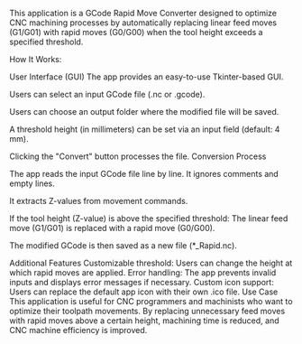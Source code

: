 This application is a GCode Rapid Move Converter designed to optimize CNC machining processes by automatically replacing linear feed moves (G1/G01) with rapid moves (G0/G00) when the tool height exceeds a specified threshold.

How It Works:

User Interface (GUI)
The app provides an easy-to-use Tkinter-based GUI.

Users can select an input GCode file (.nc or .gcode).

Users can choose an output folder where the modified file will be saved.

A threshold height (in millimeters) can be set via an input field (default: 4 mm).

Clicking the "Convert" button processes the file.
Conversion Process

The app reads the input GCode file line by line.
It ignores comments and empty lines.

It extracts Z-values from movement commands.

If the tool height (Z-value) is above the specified threshold:
The linear feed move (G1/G01) is replaced with a rapid move (G0/G00).

The modified GCode is then saved as a new file (*_Rapid.nc).


Additional Features
Customizable threshold: Users can change the height at which rapid moves are applied.
Error handling: The app prevents invalid inputs and displays error messages if necessary.
Custom icon support: Users can replace the default app icon with their own .ico file.
Use Case
This application is useful for CNC programmers and machinists who want to optimize their toolpath movements. By replacing unnecessary feed moves with rapid moves above a certain height, machining time is reduced, and CNC machine efficiency is improved.
